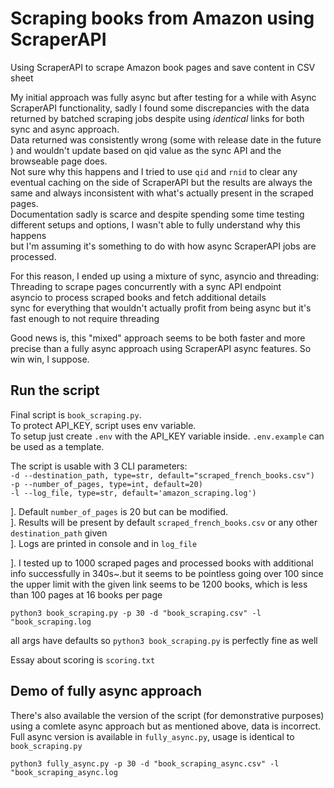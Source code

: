 # Scraping books from Amazon using ScraperAPI
Using ScraperAPI to scrape Amazon book pages and save content in CSV sheet  


My initial approach was fully async but after testing for a while with Async ScraperAPI functionality, sadly I found some discrepancies with the data returned by batched scraping jobs despite using *identical* links for both sync and async approach.  
Data returned was consistently wrong (some with release date in the future ) and wouldn't update based on qid value as the sync API and the browseable page does.  
Not sure why this happens and I tried to use `qid` and `rnid` to clear any eventual caching on the side of ScraperAPI but the results are always the same and always inconsistent with 
what's actually present in the scraped pages.  
Documentation sadly is scarce and despite spending some time testing different setups and options, I wasn't able to fully understand why this happens  
but I'm assuming it's something to do with how async ScraperAPI jobs are processed.

For this reason, I ended up using a mixture of sync, asyncio and threading:
    Threading to scrape pages concurrently with a sync API endpoint  
    asyncio to process scraped books and fetch additional details  
    sync for everything that wouldn't actually profit from being async but it's fast enough to not require threading  

Good news is, this "mixed" approach seems to be both faster and more precise than a fully async approach using ScraperAPI async features. So win win, I suppose.  

## Run the script
Final script is `book_scraping.py`.   
To protect API_KEY, script uses env variable.  
To setup just create `.env` with the API_KEY variable inside. `.env.example` can be used as a template.  

The script is usable with 3 CLI parameters:  
`-d --destination_path, type=str, default="scraped_french_books.csv")`  
`-p --number_of_pages, type=int, default=20)`  
`-l --log_file, type=str, default='amazon_scraping.log')` 

]. Default `number_of_pages` is 20 but can be modified.  
]. Results will be present by default `scraped_french_books.csv` or any other `destination_path` given  
]. Logs are printed in console and in `log_file`  

]. I tested up to 1000 scraped pages and processed books with additional info successfully in 340s~.but it seems to be pointless going over 100 since the upper limit with the given link seems to be 1200 books, which is less than 100 pages at 16 books per page  

`python3 book_scraping.py -p 30 -d "book_scraping.csv" -l "book_scraping.log`  

all args have defaults so `python3 book_scraping.py` is perfectly fine as well  

Essay about scoring is `scoring.txt`  


## Demo of fully async approach

There's also available the version of the script (for demonstrative purposes) using a comlete async approach but as mentioned above, data is incorrect.  
Full async version is available in `fully_async.py`, usage is identical to `book_scraping.py` 

`python3 fully_async.py -p 30 -d "book_scraping_async.csv" -l "book_scraping_async.log`
